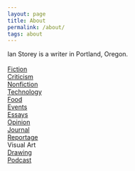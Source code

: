```yaml
---
layout: page
title: About
permalink: /about/
tags: about
---
```


Ian Storey is a writer in Portland, Oregon. <br>
<br>
<a href="{{ site.baseurl }}/category/fiction">Fiction</a>
<br>
<a href="{{ site.baseurl }}/category/criticism">Criticism</a>
<br>
<a href="{{ site.baseurl }}/category/nonfiction">Nonfiction</a>
<br>
<a href="{{ site.baseurl }}/category/nonfiction">Technology</a>
<br>
<a href="{{ site.baseurl }}/category/nonfiction">Food</a>
<br>
<a href="{{ site.baseurl }}/category/nonfiction">Events</a>
<br>
<a href="{{ site.baseurl }}/category/nonfiction">Essays</a>
<br>
<a href="{{ site.baseurl }}/category/nonfiction">Opinion</a>
<br>
<a href="{{ site.baseurl }}/category/nonfiction">Journal</a>
<br>
<a href="{{ site.baseurl }}/reportage">Reportage</a>
<br>
Visual Art
<br>
<a href="{{ site.baseurl }}/category/nonfiction">Drawing</a>
<br>
<a href="{{ site.baseurl }}/category/nonfiction">Podcast</a>
<!--<a href="http://www.thestoreysofar.com/blog/">Design</a>
<br>
<a href="{{ site.baseurl }}/copywriting">Copy</a>
<br>
<a href="{{ site.baseurl }}/cv">CV</a>
<br>-->
